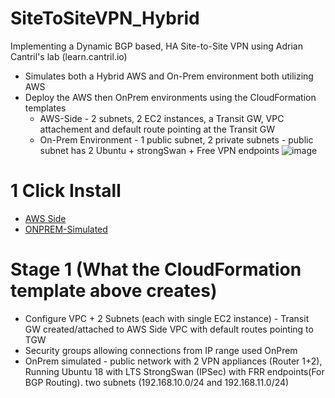 # SiteToSiteVPN_Hybrid
Implementing a Dynamic BGP based, HA Site-to-Site VPN using Adrian Cantril's lab (learn.cantril.io)
- Simulates both a Hybrid AWS and On-Prem environment both utilizing AWS
- Deploy the AWS then OnPrem environments using the CloudFormation templates
    - AWS-Side - 2 subnets, 2 EC2 instances, a Transit GW, VPC attachement and default route pointing at the Transit GW
    - On-Prem Environment - 1 public subnet, 2 private subnets - public subnet has 2 Ubuntu + strongSwan + Free VPN endpoints
![image](https://user-images.githubusercontent.com/1181741/148135490-05a9c1c5-7ebc-4537-b7ff-0321d88cc86c.png)

# 1 Click Install

- [AWS Side](https://console.aws.amazon.com/cloudformation/home?region=us-east-1#/stacks/quickcreate?templateURL=https://cf-templates-30zc7z9turk3-us-east-1.s3.amazonaws.com/20220042DZ-S2SVPN-AWS.yaml&stackName=AWS)
- [ONPREM-Simulated](https://console.aws.amazon.com/cloudformation/home?region=us-east-1#/stacks/quickcreate?templateURL=https://cf-templates-30zc7z9turk3-us-east-1.s3.amazonaws.com/S2SVPN-ONPREM.yaml&stackName=ONPREM)

# Stage 1 (What the CloudFormation template above creates)
- Configure VPC + 2 Subnets (each with single EC2 instance) - Transit GW created/attached to AWS Side VPC with default routes pointing to TGW
- Security groups allowing connections from IP range used OnPrem
- OnPrem simulated - public network with 2 VPN appliances (Router 1+2), Running Ubuntu 18 with LTS StrongSwan (IPSec) with FRR endpoints(For BGP Routing). two subnets (192.168.10.0/24 and 192.168.11.0/24)

# 
